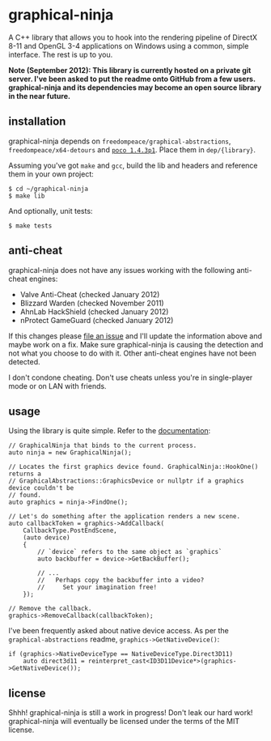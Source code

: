graphical-ninja
===============

A C++ library that allows you to hook into the rendering pipeline of DirectX 8-11 and OpenGL 3-4 applications on Windows using a common, simple interface. The rest is up to you. 

**Note (September 2012): This library is currently hosted on a private git server. I've been asked to put the readme onto GitHub from a few users. graphical-ninja and its dependencies may become an open source library in the near future.**

## installation
graphical-ninja depends on `freedompeace/graphical-abstractions`, `freedompeace/x64-detours` and [`poco 1.4.3p1`](https://sourceforge.net/projects/poco/files/sources/poco-1.4.3/poco-1.4.3p1-all.tar.gz/download). Place them in `dep/{library}`.

Assuming you've got `make` and `gcc`, build the lib and headers and reference them in your own project:

	$ cd ~/graphical-ninja
	$ make lib

And optionally, unit tests:

	$ make tests 

## anti-cheat
graphical-ninja does not have any issues working with the following anti-cheat engines:

- Valve Anti-Cheat (checked January 2012)
- Blizzard Warden (checked November 2011)
- AhnLab HackShield (checked January 2012)
- nProtect GameGuard (checked January 2012)

If this changes please [file an issue](http://internal.freedompeace.net/projects/graphical-ninja/issues) and I'll update the information above and maybe work on a fix. Make sure graphical-ninja is causing the detection and not what you choose to do with it. Other anti-cheat engines have not been detected.

I don't condone cheating. Don't use cheats unless you're in single-player mode or on LAN with friends.

## usage
Using the library is quite simple. Refer to the [documentation](http://internal.freedompeace.net/projects/graphical-ninja/docs):

	// GraphicalNinja that binds to the current process.
	auto ninja = new GraphicalNinja();
	
	// Locates the first graphics device found. GraphicalNinja::HookOne() returns a 
	// GraphicalAbstractions::GraphicsDevice or nullptr if a graphics device couldn't be
	// found.
	auto graphics = ninja->FindOne();

	// Let's do something after the application renders a new scene.
	auto callbackToken = graphics->AddCallback(
		CallbackType.PostEndScene,
		(auto device)
		{
			// `device` refers to the same object as `graphics`
			auto backbuffer = device->GetBackBuffer();
	
			// ...
			//   Perhaps copy the backbuffer into a video?
			//     Set your imagination free!
		});
	
	// Remove the callback.
	graphics->RemoveCallback(callbackToken);

I've been frequently asked about native device access. As per the `graphical-abstractions` readme, `graphics->GetNativeDevice()`:

	if (graphics->NativeDeviceType == NativeDeviceType.Direct3D11)
		auto direct3d11 = reinterpret_cast<ID3D11Device*>(graphics->GetNativeDevice());


## license
Shhh! graphical-ninja is still a work in progress! Don't leak our hard work! graphical-ninja will eventually be licensed under the terms of the MIT license.